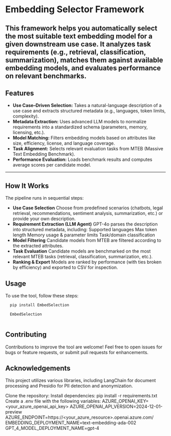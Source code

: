 # Embedding Selector Framework


This framework helps you automatically select the most suitable text embedding model for a given downstream use case.
It analyzes task requirements (e.g., retrieval, classification, summarization), matches them against available embedding models, and evaluates performance on relevant benchmarks.
---

##  Features


- **Use Case–Driven Selection:** Takes a natural-language description of a use case and extracts structured metadata (e.g., languages, token limits, complexity).
- **Metadata Extraction:** Uses advanced LLM models to normalize requirements into a standardized schema (parameters, memory, licensing, etc.).
- **Model Matching:** Filters embedding models based on attributes like size, efficiency, license, and language coverage.
- **Task Alignment:** Selects relevant evaluation tasks from MTEB (Massive Text Embedding Benchmark).
- **Performance Evaluation:** Loads benchmark results and computes average scores per candidate model.
---

##  How It Works

The pipeline runs in sequential steps:

- **Use Case Selection**
Choose from predefined scenarios (chatbots, legal retrieval, recommendations, sentiment analysis, summarization, etc.) or provide your own description.
- **Requirement Extraction (LLM Agent)**
GPT-4o parses the description into structured metadata, including:
Supported languages
Max token length
Memory usage & parameter limits
Task/domain classification
- **Model Filtering**
Candidate models from MTEB are filtered according to the extracted attributes.
- **Task Evaluation**
Candidate models are benchmarked on the most relevant MTEB tasks (retrieval, classification, summarization, etc.).
- **Ranking & Export**
Models are ranked by performance (with ties broken by efficiency) and exported to CSV for inspection.
## Usage 


To use the tool, follow these steps:

 ```bash
   pip install EmbedSelection

   EmbedSelection 



```

  
   
## Contributing

Contributions to improve the tool are welcome! Feel free to open issues for bugs or feature requests, or submit pull requests for enhancements.



## Acknowledgements

This project utilizes various libraries, including LangChain for document processing and Presidio for PII detection and anonymization.



Clone the repository:
Install dependencies:
pip install -r requirements.txt
Create a .env file with the following variables:
AZURE_OPENAI_KEY=<your_azure_openai_api_key>
AZURE_OPENAI_API_VERSION=2024-12-01-preview
AZURE_ENDPOINT=https://<your_azure_resource>.openai.azure.com/
EMBEDDING_DEPLOYMENT_NAME=text-embedding-ada-002
GPT_4_MODEL_DEPLOYMENT_NAME=gpt-4

